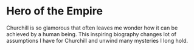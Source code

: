 # Hero of the Empire

Churchill is so glamorous that often leaves me wonder how it can be achieved by a human being. This 
inspiring biography changes lot of assumptions I have for Churchill and unwind many mysteries I long 
hold. 
